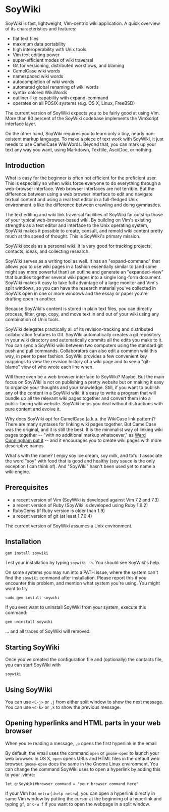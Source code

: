 # SoyWiki

SoyWiki is fast, lightweight, Vim-centric wiki application. A quick
overview of its characteristics and features:

* flat text files
* maximum data portability
* high interoperability with Unix tools
* Vim text editing power
* super-efficient modes of wiki traversal 
* Git for versioning, distributed workflows, and blaming
* CamelCase wiki words
* namespaced wiki words
* autocompletion of wiki words
* automated global renaming of wiki words
* syntax colored WikiWords
* outliner-like capability with expand-command 
* operates on all POSIX systems (e.g. OS X, Linux, FreeBSD)

The current version of SoyWiki expects you to be fairly good at using
Vim. More than 80 percent of the SoyWiki codebase implements the
VimScript interface layer.

On the other hand, SoyWiki requires you to learn only a tiny, nearly
non-existent markup language.  To make a piece of text work with
SoyWiki, it just needs to use CamelCase WikiWords.  Beyond that, you can
mark up your text any way you want, using Markdown, Texttile, AsciiDoc,
or nothing.

## Introduction

What is easy for the beginner is often not efficient for the proficient
user.  This is especially so when wikis force everyone to do everything
through a web-browser interface.  Web browser interfaces are not
terrible.  But the difference between using a web browser interface to
edit and navigate textual content and using a real text editor in a
full-fledged Unix environment is like the difference between crawling
and doing gymnastics.

The text editing and wiki link traversal facilities of SoyWiki far outstrip
those of your typical web-browser-based wiki.  By building on Vim's
existing strengths as a text editor and interface to the Unix operating
system, SoyWiki makes it possible to create, consult, and remold wiki
content pretty much at the speed of thought. This is SoyWiki's primary
mission.

SoyWiki excels as a personal wiki. It is very good for tracking
projects, contacts, ideas, and collecting research. 

SoyWiki serves as a writing tool as well. It has an "expand-command"
that allows you to use wiki pages in a fashion essentially similar to
(and some might say more powerful than) an outline and generate an
"expanded-view" that bundles together several wiki pages into a single
long-form document.  SoyWiki makes it easy to take full advantage of a
large monitor and Vim's split windows, so you can have the research
material you've collected in SoyWik open in one or more windows and the
essay or paper you're drafting open in another. 

Because SoyWiki's content is stored in plain text files, you can
directly process, filter, grep, copy, and move text in and out of your
wiki using any combination of Unix tools.

SoyWiki delegates practically all of its revision-tracking and
distributed collaboration features to Git.  SoyWiki automatically
creates a git repository in your wiki directory and automatically
commits all the edits you make to it.  You can sync a SoyWiki wiki
between two computers using the standard git push and pull commands.
Collaborators can also edit a common wiki this way, in peer to peer
fashion. SoyWiki provides a few convenient key mappings to view the
revision history of a wiki page and to see a "git-blame" view of who
wrote each line when.

Will there even be a web browser interface to SoyWiki? Maybe. But the
main focus on SoyWiki is not on publishing a pretty website but on
making it easy to organize your thoughts and your knowledge.  Still, if
you want to publish any of the content in a SoyWiki wiki, it's easy to
write a program that will bundle up all the relevant wiki pages together
and convert them into a public-facing wiki website. SoyWiki helps you
deal without distractions with pure content and evolve it.

Why does SoyWiki opt for CamelCase (a.k.a. the WikiCase link pattern)?
There are many syntaxes for linking wiki pages together. But CamelCase
was the original, and it is still the best. It is the minimalist way of
linking wiki pages together -- "with no additional markup whatsoever,"
as [Ward Cunningham put it][ward] -- and it encourages you to create
wiki pages with more descriptive names.  

[ward]:http://c2.com/cgi/wiki?WikiCase

What's with the name? I enjoy soy ice cream, soy milk, and tofu. I
associate the word "soy" with food that is good and healthy (soy sauce
is the only exception I can think of). And "SoyWiki" hasn't been used
yet to name a wiki engine.


## Prerequisites

* a recent version of Vim (SoyWiki is developed against Vim 7.2 and 7.3)
* a recent version of Ruby (SoyWiki is developed using Ruby 1.9.2)
* RubyGems (if Ruby version is older than 1.9)
* a recent version of git (at least 1.7.0.4)

The current version of SoyWiki assumes a Unix environment. 



## Installation

    gem install soywiki

Test your installation by typing `soywiki -h`. You should see SoyWiki's help.

On some systems you may run into a PATH issue, where the system can't find the
`soywiki` command after installation. Please report this if you encounter this
problem, and mention what system you're using. You might want to try 

    sudo gem install soywiki

If you ever want to uninstall SoyWiki from your system, execute this command:

    gem uninstall soywiki

... and all traces of SoyWiki will removed.

## Starting SoyWiki

Once you've created the configuration file and (optionally) the contacts file,
you can start SoyWiki with

    soywiki

## Using SoyWiki

You can use `<C-j>` or `,j` from either split window to show the next message.
You can use `<C-k>` or `,k` to show the previous message. 


## Opening hyperlinks and HTML parts in your web browser

When you're reading a message, `,o` opens the first hyperlink in the email

By default, the vmail uses the command `open` or `gnome-open` to launch your
web browser. In OS X, `open` opens URLs and HTML files in the default web
browser.  `gnome-open` does the same in the Gnome Linux environment.  You can
change the command SoyWiki uses to open a hyperlink by adding this to your
.vimrc:

    let g:SoyWiki#browser_command = "your browser command here"

If your Vim has `netrw` (`:help netrw`), you can open a hyperlink directly in
same Vim window by putting the cursor at the beginning of a hyperlink and
typing `gf`, or `C-w f` if you want to open the webpage in a split window. 


